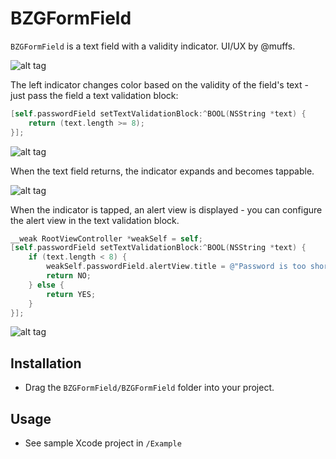 # BZGFormField

`BZGFormField` is a text field with a validity indicator. UI/UX by @muffs.

![alt tag](https://raw.github.com/benzguo/BZGFormField/master/Screenshots/1.png)

The left indicator changes color based on the validity of the field's text - just pass the field a text validation block:

```objective-c
[self.passwordField setTextValidationBlock:^BOOL(NSString *text) {
    return (text.length >= 8);
}];
```

![alt tag](https://raw.github.com/benzguo/BZGFormField/master/Screenshots/2.png)

When the text field returns, the indicator expands and becomes tappable.

![alt tag](https://raw.github.com/benzguo/BZGFormField/master/Screenshots/3.png)

When the indicator is tapped, an alert view is displayed - you can configure the alert view in the text validation block.

```objective-c
__weak RootViewController *weakSelf = self;
[self.passwordField setTextValidationBlock:^BOOL(NSString *text) {
    if (text.length < 8) {
        weakSelf.passwordField.alertView.title = @"Password is too short";
        return NO;
    } else {
        return YES;
    }
}];
```

![alt tag](https://raw.github.com/benzguo/BZGFormField/master/Screenshots/4.png)

## Installation

* Drag the `BZGFormField/BZGFormField` folder into your project.

## Usage

* See sample Xcode project in `/Example`

